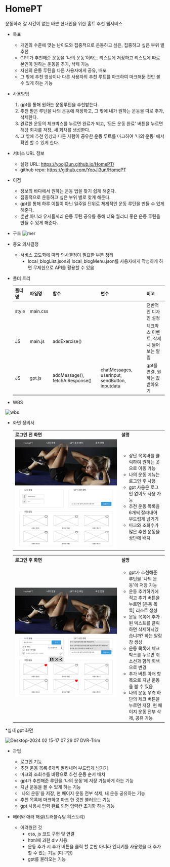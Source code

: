 # HomePT

운동하러 갈 시간이 없는 바쁜 현대인을 위한 홈트 추천 웹서비스

* 목표
    * 개인의 수준에 맞는 난이도와 집중적으로 운동하고 싶은, 집중하고 싶은 부위 별 추천
    * GPT가 추천해준 운동을 '나의 운동'이라는 리스트에 저장하고 리스트에 따로 본인이 원하는 운동을 추가, 삭제 가능
    * 자신의 운동 루틴을 다른 사용자에게 공유, 배포
    * 그 밖에 추천 영상이나 다른 사용자의 추천 루트를 마크하여 마크해둔 것만 볼 수 있게 하는 기능

* 사용방법
    1. gpt를 통해 원하는 운동루틴을 추천받는다.
    2. 추천 받은 루틴을 나의 운동에 저장하고, 그 밖에 내가 원하는 운동을 따로 추가, 삭제한다.
    3. 완료한 운동의 체크박스를 누르면 완료가 되고, '모든 운동 완료' 버튼을 누르면 해당 회차를 저장, 새 회차를 생성한다.
    4. 그 밖에 추천 영상과 다른 사람이 공유한 운동 루트를 마크하여 '나의 운동' 에서 확인 할 수 있게 한다.

* 서비스 URL 정보
    * 실행 URL: https://yooji3un.github.io/HomePT/
    * github repo: https://github.com/YooJi3un/HomePT


* 이점
    * 정보의 바다에서 원하는 운동 법을 찾기 쉽게 해준다.
    * 집중적으로 운동하고 싶은 부위 별로 찾게 해준다.
    * gpt를 통해 하루 이틀이 아닌 일주일 단위로 체계적인 운동 루틴을 만들 수 있게 해준다.
    * 뿐만 아니라 유저들끼리 운동 루틴 공유를 통해 더욱 퀄리티 좋은 운동 루틴을 만들 수 있게 해준다.

* 구조
![mer](https://github.com/YooJi3un/HomePT/assets/75007766/82d53e8c-dc66-4531-8213-707dbbd3a966)

* 중요 의사결정
    * 서비스 고도화에 따라 의사결정이 필요한 부분 정리
        * local_blogList.json과 local_blogMenu.json를 사용자에게 작성하게 하면 무제한으로 API를 활용할 수 있음

* 폴더 트리

    | 폴더명 | 파일명 | 함수 | 변수 | 비고 |
    |--------|--------|------|------|------|
    | style  | main.css | | | 전반적인 디자인 설정 |
    | JS     | main.js | addExercise() | | 체크박스 이벤트, 삭제시 물어보는 알림 |
    | JS     | gpt.js | addMessage(), fetchAIResponse() | chatMessages, userInput, sendButton, inputdata | gpt를 연결, 원하는 값 받아오기 |

* WBS

![wbs](https://github.com/YooJi3un/HomePT/assets/75007766/6cac2035-042a-46ff-87c9-b16ccee0b420)

* 화면 정의서
    <table>
        <tr>
            <th>로그인 전 화면</th>
            <th>설명</th>
        </tr>
        <tr>
            <td width="70%">
                <img src="style/img/login_be.jpg">
            </td>
            <td>
                <ul>
                    <li>상단 목록바를 클릭하여 원하는 곳으로 이동 가능</li>
                    <li>나의 운동 메뉴는 로그인 후 사용</li>
                    <li>gpt 사용은 로그인 없이도 사용 가능</li>
                    <li>추천 운동 목록을 6개씩 잘라내어 부드럽게 넘기기</li>
                    <li>마크와 조회수가 많은 추천 운동을 상단에 배치</li>
                </ul>
            </td>
        </tr>
    </table>
    <table>
        <tr>
            <th>로그인 후 화면</th>
            <th>설명</th>
        </tr>
        <tr width="70%">
            <td width="70%">
               <img src="style/img/login_af.jpg">
            </td>
            <td>
                <ul>
                    <li>gpt가 추천해준 루틴을 '나의 운동'에 저장 가능</li>
                    <li>운동 추기하기에 적고 추가 버튼을 누르면 [운동 목록] 리스트 생성</li>
                    <li>운동 목록에 추가 된 텍스트를 클릭하면 삭제하시겠습니까? 하는 알람창 생성</li>
                    <li>운동 목록에 체크박스를 누르면 취소선과 함께 회색으로 변경</li>
                    <li>추가 버튼 아래 항목으로 지난 운동을 볼 수 있음</li>
                    <li>나의 운동 우측 하단의 체크 버튼을 누르면 저장, 현 페이지 운동 전부 삭제, 공유 가능</li>
                </ul>
            </td>
        </tr>
    </table>

*실제 gpt 화면

![Desktop-2024 02 15-17 07 29 07 DVR-Trim](https://github.com/YooJi3un/HomePT/assets/75007766/00991661-bf5b-4a65-ba19-31c9e6523f7a)

* 과업
    * 로그인 기능
    * 추천 운동 목록 6개씩 잘라내어 부드럽게 넘기기
    * 마크와 조회수를 바탕으로 추천 운동 순서 배치
    * gpt가 추천해준 루틴을 '나의 운동'에 저장 가능하게 하는 기능
    * 지난 운동을 볼 수 있게 하는 기능
    * '나의 운동'을 저장, 현 페이지 운동 전부 삭제, 내 운동 공유하는 기능
    * 추천 목록에 마크하고 마크 한 것만 불러오는 기능
    * gpt 사용시 입력 완료 되면 입력칸 초기화 하는 기능

* 애러와 애러 해결(트러블슈팅 히스토리)

     
    * 어려웠던 것
        * css, js 코드 구현 및 연결
        * html에 과한 div 사용
        * 운동 추가 시 추가 버튼을 클릭 할 뿐만 아니라 엔터키를 사용했을 때 추가 할 수 있는 기능 (미구현)
        * gpt를 불러오는 기능 
